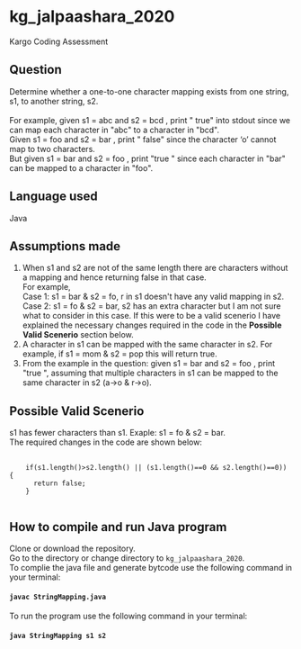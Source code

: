 # kg_jalpaashara_2020
Kargo Coding Assessment

## Question
Determine whether a one-to-one character mapping exists from one string, s1, to another string,
s2.<br><br>
For example, given s1 = abc and s2 = bcd , print " true" into stdout since we can map each character in "abc" to a character in "bcd".<br>
Given s1 = foo and s2 = bar , print " false" since the character ‘o’ cannot map to two characters.<br>
But given s1 = bar and s2 = foo , print "true " since each character in "bar" can be mapped to a character in "foo".<br>

## Language used
Java

## Assumptions made

<ol>
  <li>When s1 and s2 are not of the same length there are characters without a mapping and hence returning false in that case.<br>
  For example, <br>Case 1: s1 = bar & s2 = fo, r in s1 doesn't have any valid mapping in s2.<br>
  Case 2: s1 = fo & s2 = bar, s2 has an extra character but I am not sure what to consider in this case. If this were to be a valid scenerio I have explained the necessary changes required in the code in the <b>Possible Valid Scenerio</b> section below.</li>
  <li>A character in s1 can be mapped with the same character in s2. For example, if s1 = mom & s2 = pop this will return true.</li>
  <li>From the example in the question: given s1 = bar and s2 = foo , print "true ", assuming that multiple characters in s1 can be mapped to the same character in s2 (a->o & r->o).</li>
</ol>

## Possible Valid Scenerio
s1 has fewer characters than s1. Exaple: s1 = fo & s2 = bar.<br>
The required changes in the code are shown below:

<pre>
  <code>
    if(s1.length()>s2.length() || (s1.length()==0 && s2.length()==0)) {
      return false;
    }
  </code>
</pre>

## How to compile and run Java program
Clone or download the repository.<br>
Go to the directory or change directory to `kg_jalpaashara_2020`.<br>
To complie the java file and generate bytcode use the following command in your terminal:
#### `javac StringMapping.java`
To run the program use the following command in your terminal:
#### `java StringMapping s1 s2`
